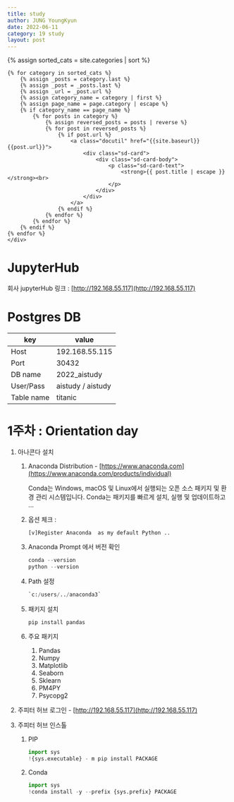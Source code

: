 ```yaml
---
title: study
author: JUNG YoungKyun
date: 2022-06-11
category: 19 study
layout: post
---
```


<div class="sd-container-fluid ">
    <div class="docutils">
    {% assign sorted_cats = site.categories | sort %}

    {% for category in sorted_cats %}
        {% assign _posts = category.last %}
        {% assign _post = _posts.last %}
        {% assign _url = _post.url %}
        {% assign category_name = category | first %}
        {% assign page_name = page.category | escape %}
        {% if category_name == page_name %}
            {% for posts in category %}
                {% assign reversed_posts = posts | reverse %}
                {% for post in reversed_posts %}
                    {% if post.url %}
                        <a class="docutil" href="{{site.baseurl}}{{post.url}}">
                            <div class="sd-card">
                                <div class="sd-card-body">
                                    <p class="sd-card-text">
                                        <strong>{{ post.title | escape }}</strong><br>
                                    </p>
                                </div>
                            </div>
                        </a>
                    {% endif %}
                {% endfor %}
            {% endfor %}
        {% endif %}
    {% endfor %}
    </div>
</div>

# JupyterHub

회사 jupyterHub 링크 : [http://192.168.55.117](http://192.168.55.117)

# Postgres DB

|key|value|
|---|---|
|Host|192.168.55.115|
|Port|30432|
|DB name|2022_aistudy|
|User/Pass|aistudy / aistudy|
|Table name|titanic|

# 1주차 : Orientation day
1. 아나콘다 설치
    1. Anaconda Distribution - [https://www.anaconda.com](https://www.anaconda.com/products/individual)
        
        Conda는 Windows, macOS 및 Linux에서 실행되는 오픈 소스 패키지 및 환경 관리 시스템입니다. Conda는 패키지를 빠르게 설치, 실행 및 업데이트하고 ...

    2. 옵션 체크 :
        ```
        [v]Register Anaconda  as my default Python ..
        ```
    
    3. Anaconda Prompt 에서 버전 확인
        ```python
        conda --version
        python --version 
        ```
   
    4. Path 설정
        ```python
        `c:/users/../anaconda3`
        ```

    5. 패키지 설치
        ```python
        pip install pandas
        ```

    6. 주요 패키지
        1. Pandas
        2. Numpy
        3. Matplotlib
        4. Seaborn
        5. Sklearn
        6. PM4PY
        7. Psycopg2
    
2. 주피터 허브 로그인 - [http://192.168.55.117](http://192.168.55.117)

3. 주피터 허브 인스톨
    1. PIP
        ```python
        import sys
        !{sys.executable} - m pip install PACKAGE
        ```
    2. Conda
        ```python
        import sys
        !conda install -y --prefix {sys.prefix} PACKAGE
        ```
